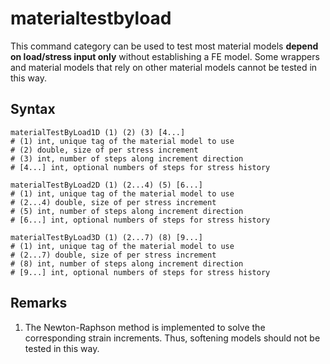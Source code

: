 # materialtestbyload

This command category can be used to test most material models **depend on load/stress input only** without establishing
a FE model. Some wrappers and material models that rely on other material models cannot be tested in this way.

## Syntax

```
materialTestByLoad1D (1) (2) (3) [4...]
# (1) int, unique tag of the material model to use
# (2) double, size of per stress increment
# (3) int, number of steps along increment direction
# [4...] int, optional numbers of steps for stress history

materialTestByLoad2D (1) (2...4) (5) [6...]
# (1) int, unique tag of the material model to use
# (2...4) double, size of per stress increment
# (5) int, number of steps along increment direction
# [6...] int, optional numbers of steps for stress history

materialTestByLoad3D (1) (2...7) (8) [9...]
# (1) int, unique tag of the material model to use
# (2...7) double, size of per stress increment
# (8) int, number of steps along increment direction
# [9...] int, optional numbers of steps for stress history
```

## Remarks

1. The Newton-Raphson method is implemented to solve the corresponding strain increments.
   Thus, softening models should not be tested in this way.
